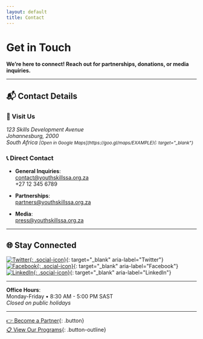 ```yaml
---
layout: default
title: Contact
---
```


# Get in Touch  
**We’re here to connect! Reach out for partnerships, donations, or media inquiries.**

---

## 📬 Contact Details  

<div class="contact-grid">

### 📍 Visit Us  
<address>
  123 Skills Development Avenue<br>
  Johannesburg, 2000<br>
  South Africa  
  <small>[Open in Google Maps](https://goo.gl/maps/EXAMPLE){: target="_blank"}</small>
</address>

### 📞 Direct Contact  
- **General Inquiries**:  
  [contact@youthskillssa.org.za](mailto:contact@youthskillssa.org.za)  
  +27 12 345 6789  

- **Partnerships**:  
  [partners@youthskillssa.org.za](mailto:partners@youthskillssa.org.za)  

- **Media**:  
  [press@youthskillssa.org.za](mailto:press@youthskillssa.org.za)  

</div>

---

## 🌐 Stay Connected  
<div class="social-links">

[![Twitter](https://img.icons8.com/color/48/twitter--v1.png){: .social-icon}](https://twitter.com/YouthSkillsSA){: target="_blank" aria-label="Twitter"}  
[![Facebook](https://img.icons8.com/color/48/facebook-new.png){: .social-icon}](https://facebook.com/YouthSkillsSA){: target="_blank" aria-label="Facebook"}  
[![LinkedIn](https://img.icons8.com/color/48/linkedin.png){: .social-icon}](https://linkedin.com/company/youthskillssa){: target="_blank" aria-label="LinkedIn"}  

</div>

---

**Office Hours**:  
Monday-Friday • 8:30 AM - 5:00 PM SAST  
*Closed on public holidays*

---

[👉 Become a Partner](/partnerships){: .button}  
[📋 View Our Programs](/about){: .button-outline}  
